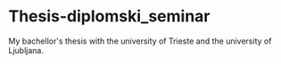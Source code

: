 # Thesis-diplomski_seminar
My bachellor's thesis with the university of Trieste and the university of Ljubljana.
